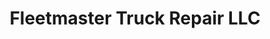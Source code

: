 ---
title: "Fleetmaster Truck Repair LLC"
url: /egg-harbor-township/fleetmaster-truck-repair-llc/
shop: car repair
---